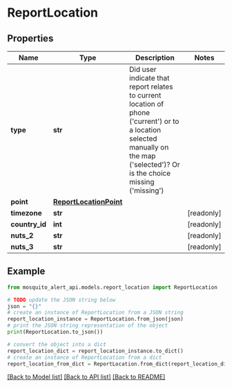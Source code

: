 # ReportLocation


## Properties

Name | Type | Description | Notes
------------ | ------------- | ------------- | -------------
**type** | **str** | Did user indicate that report relates to current location of phone (&#39;current&#39;) or to a location selected manually on the map (&#39;selected&#39;)? Or is the choice missing (&#39;missing&#39;) | 
**point** | [**ReportLocationPoint**](ReportLocationPoint.md) |  | 
**timezone** | **str** |  | [readonly] 
**country_id** | **int** |  | [readonly] 
**nuts_2** | **str** |  | [readonly] 
**nuts_3** | **str** |  | [readonly] 

## Example

```python
from mosquito_alert_api.models.report_location import ReportLocation

# TODO update the JSON string below
json = "{}"
# create an instance of ReportLocation from a JSON string
report_location_instance = ReportLocation.from_json(json)
# print the JSON string representation of the object
print(ReportLocation.to_json())

# convert the object into a dict
report_location_dict = report_location_instance.to_dict()
# create an instance of ReportLocation from a dict
report_location_from_dict = ReportLocation.from_dict(report_location_dict)
```
[[Back to Model list]](../README.md#documentation-for-models) [[Back to API list]](../README.md#documentation-for-api-endpoints) [[Back to README]](../README.md)


